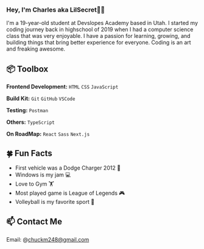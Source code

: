 ### Hey, I'm Charles aka LilSecret👋🏽

I'm a 19-year-old student at Devslopes Academy based in Utah. I started my coding journey back in highschool of 2019 when I had a computer science class that was very enjoyable. I have a passion for learning, growing, and building things that bring better experience for everyone. Coding is an art and freaking awesome.

## 📦 Toolbox

**Frontend Development:** `HTML` `CSS` `JavaScript`

**Build Kit:** `Git` `GitHub` `VSCode`

**Testing:** `Postman`

**Others:** `TypeScript`

**On RoadMap:** `React` `Sass` `Next.js`

## 🍀 Fun Facts

- First vehicle was a Dodge Charger 2012 🚗
- Windows is my jam 💻
- Love to Gym 🏋️
- Most played game is League of Legends 🎮
- Volleyball is my favorite sport 🏐

## 📫 Contact Me

Email: @chuckm248@gmail.com
